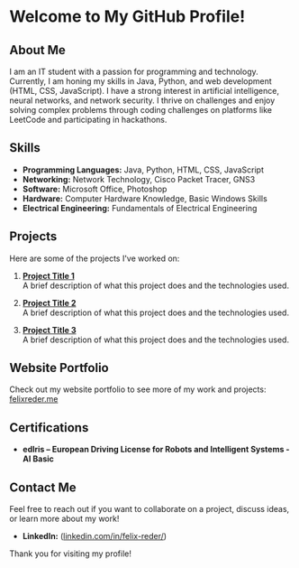 # Welcome to My GitHub Profile!

## About Me
I am an IT student with a passion for programming and technology. Currently, I am honing my skills in Java, Python, and web development (HTML, CSS, JavaScript). 
I have a strong interest in artificial intelligence, neural networks, and network security. I thrive on challenges and enjoy solving complex problems through coding challenges on platforms like LeetCode and participating in hackathons.

## Skills
- **Programming Languages:** Java, Python, HTML, CSS, JavaScript
- **Networking:** Network Technology, Cisco Packet Tracer, GNS3
- **Software:** Microsoft Office, Photoshop
- **Hardware:** Computer Hardware Knowledge, Basic Windows Skills
- **Electrical Engineering:** Fundamentals of Electrical Engineering

## Projects
Here are some of the projects I've worked on:

1. **[Project Title 1](link_to_your_project_1)**  
   A brief description of what this project does and the technologies used.

2. **[Project Title 2](link_to_your_project_2)**  
   A brief description of what this project does and the technologies used.

3. **[Project Title 3](link_to_your_project_3)**  
   A brief description of what this project does and the technologies used.

## Website Portfolio
Check out my website portfolio to see more of my work and projects: [felixreder.me](https://felixreder.me/)

## Certifications
- **edlris – European Driving License for Robots and Intelligent Systems - AI Basic**

## Contact Me
Feel free to reach out if you want to collaborate on a project, discuss ideas, or learn more about my work!
- **LinkedIn:** ([linkedin.com/in/felix-reder/](https://www.linkedin.com/in/felix-reder/))

Thank you for visiting my profile!

